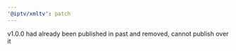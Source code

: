 ```yaml
---
'@iptv/xmltv': patch
---
```


v1.0.0 had already been published in past and removed, cannot publish over it
